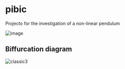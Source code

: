 # pibic
Projecto for the investigation of a non-linear pendulum

![image](https://user-images.githubusercontent.com/67743272/124764538-71188a00-df0b-11eb-951a-e035a902cf41.png)

## Biffurcation diagram 
![classic3](https://user-images.githubusercontent.com/67743272/124764161-0c5d2f80-df0b-11eb-8e10-248c97ecb081.png)

